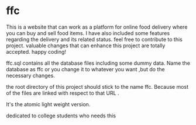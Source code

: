 # ffc
This is a website that can work as a platform for online food delivery where you can buy and sell food items. I have also included some features regarding the delivery and its related status. feel free to contribute to this project. valuable changes that can enhance this project are totally accepted. happy coding!


ffc.sql contains all the database files including some dummy data. Name the database as ffc or you change it to whatever you want ,but do the necessary changes.

the root directory of this project should stick to the name ffc. Because most of the files are linked with respect to that URL .

It's the atomic light weight version. 

dedicated to college students who needs this 

